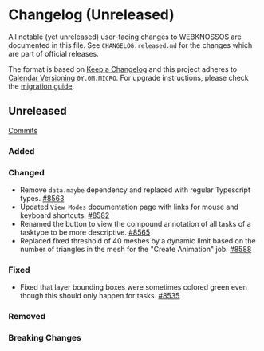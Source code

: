 # Changelog (Unreleased)

All notable (yet unreleased) user-facing changes to WEBKNOSSOS are documented in this file.
See `CHANGELOG.released.md` for the changes which are part of official releases.

The format is based on [Keep a Changelog](http://keepachangelog.com/en/1.0.0/)
and this project adheres to [Calendar Versioning](http://calver.org/) `0Y.0M.MICRO`.
For upgrade instructions, please check the [migration guide](MIGRATIONS.released.md).

## Unreleased
[Commits](https://github.com/scalableminds/webknossos/compare/25.05.0...HEAD)

### Added

### Changed
- Remove `data.maybe` dependency and replaced with regular Typescript types. [#8563](https://github.com/scalableminds/webknossos/pull/8563)
- Updated `View Modes` documentation page with links for mouse and keyboard shortcuts. [#8582](https://github.com/scalableminds/webknossos/pull/8582)
- Renamed the button to view the compound annotation of all tasks of a tasktype to be more descriptive. [#8565](https://github.com/scalableminds/webknossos/pull/8565)
- Replaced fixed threshold of 40 meshes by a dynamic limit based on the number of triangles in the mesh for the "Create Animation" job. [#8588](https://github.com/scalableminds/webknossos/pull/8588) 

### Fixed
- Fixed that layer bounding boxes were sometimes colored green even though this should only happen for tasks. [#8535](https://github.com/scalableminds/webknossos/pull/8535)

### Removed

### Breaking Changes
